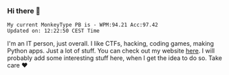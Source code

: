 ### Hi there 👋
<!-- PB START -->
```
My current MonkeyType PB is - WPM:94.21 Acc:97.42
Updated on: 12:22:50 CEST Time
```
<!-- PB END -->
I'm an IT person, just overall. I like CTFs, hacking, coding games, making Python apps. Just a lot of stuff.
You can check out my website [here](https://skill3472.github.io/).
I will probably add some interesting stuff here, when I get the idea to do so. Take care ❤️
